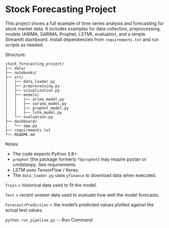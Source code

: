 
# Stock Forecasting Project

This project shows a full example of time series analysis and forecasting for stock market data.
It includes examples for data collection, preprocessing, models (ARIMA, SARIMA, Prophet, LSTM), evaluation,
and a simple Streamlit dashboard. Install dependencies from `requirements.txt` and run scripts as needed.

Structure:
```
stock_forecasting_project/
├── data/
├── notebooks/
├── src/
│   ├── data_loader.py
│   ├── preprocessing.py
│   ├── visualization.py
│   ├── models/
│   │   ├── arima_model.py
│   │   ├── sarima_model.py
│   │   ├── prophet_model.py
│   │   ├── lstm_model.py
│   └── evaluation.py
├── dashboard/
│   └── app.py
├── requirements.txt
└── README.md
```

Notes:
- The code expects Python 3.8+.
- `prophet` (the package formerly `fbprophet`) may require pystan or cmdstanpy. See requirements.
- LSTM uses TensorFlow / Keras.
- The `data_loader.py` uses `yfinance` to download data when executed.


`Train` = historical data used to fit the model.

`Test` = recent unseen data used to evaluate how well the model forecasts.

`Forecast/Prediction` = the model’s predicted values plotted against the actual test values.

`python run_pipeline.py` -- Run Command